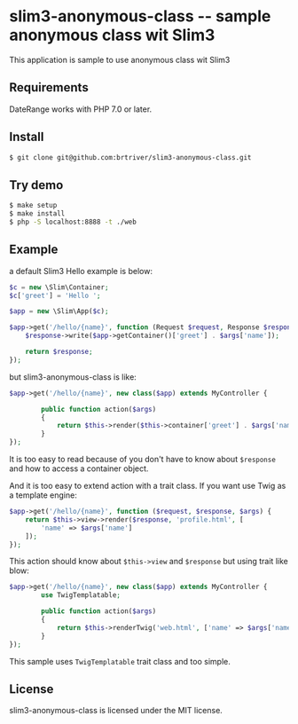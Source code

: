 slim3-anonymous-class -- sample anonymous class wit Slim3
==============================================

This application is sample to use anonymous class wit Slim3

Requirements
------------

DateRange works with PHP 7.0 or later.

Install
--------

```bash
$ git clone git@github.com:brtriver/slim3-anonymous-class.git
```

Try demo
--------

```bash
$ make setup
$ make install
$ php -S localhost:8888 -t ./web
```

Example
-------

a default Slim3 Hello example is below:

```php
$c = new \Slim\Container;
$c['greet'] = 'Hello ';

$app = new \Slim\App($c);

$app->get('/hello/{name}', function (Request $request, Response $response, $args) use ($app){
    $response->write($app->getContainer()['greet'] . $args['name']);

    return $response;
});
```

but slim3-anonymous-class is like:

```php
$app->get('/hello/{name}', new class($app) extends MyController {

        public function action($args)
        {
            return $this->render($this->container['greet'] . $args['name']);
        }
});
```

It is too easy to read because of you don't have to know about `$response` and how to access a container object.

And it is too easy to extend action with a trait class.
If you want use Twig as a template engine:

```php
$app->get('/hello/{name}', function ($request, $response, $args) {
    return $this->view->render($response, 'profile.html', [
        'name' => $args['name']
    ]);
});
```

This action should know about `$this->view` and `$response` but using trait like blow:

```php
$app->get('/hello/{name}', new class($app) extends MyController {
        use TwigTemplatable;

        public function action($args)
        {
            return $this->renderTwig('web.html', ['name' => $args['name']]);
        }
});
```

This sample uses `TwigTemplatable` trait class and too simple.

License
-------

slim3-anonymous-class is licensed under the MIT license.


